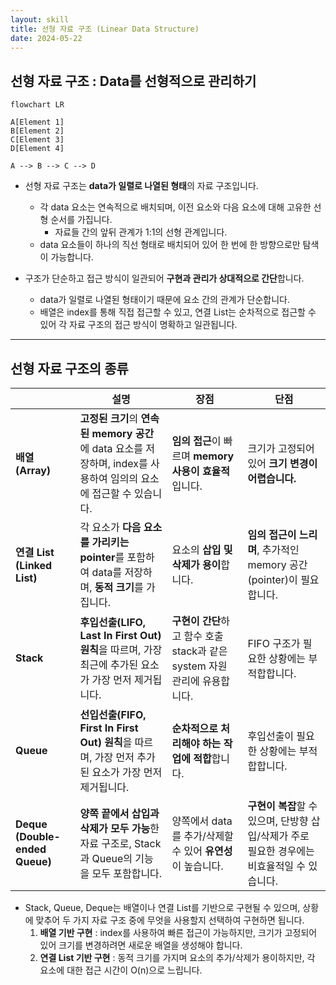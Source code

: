 ```yaml
---
layout: skill
title: 선형 자료 구조 (Linear Data Structure)
date: 2024-05-22
---
```





## 선형 자료 구조 : Data를 선형적으로 관리하기

```mermaid
flowchart LR

A[Element 1]
B[Element 2]
C[Element 3]
D[Element 4]

A --> B --> C --> D
```

- 선형 자료 구조는 **data가 일렬로 나열된 형태**의 자료 구조입니다.
    - 각 data 요소는 연속적으로 배치되며, 이전 요소와 다음 요소에 대해 고유한 선형 순서를 가집니다.
        - 자료들 간의 앞뒤 관계가 1:1의 선형 관계입니다.
    - data 요소들이 하나의 직선 형태로 배치되어 있어 한 번에 한 방향으로만 탐색이 가능합니다.

- 구조가 단순하고 접근 방식이 일관되어 **구현과 관리가 상대적으로 간단**합니다.
    - data가 일렬로 나열된 형태이기 때문에 요소 간의 관계가 단순합니다.
    - 배열은 index를 통해 직접 접근할 수 있고, 연결 List는 순차적으로 접근할 수 있어 각 자료 구조의 접근 방식이 명확하고 일관됩니다.




---




## 선형 자료 구조의 종류

|  | 설명 | 장점 | 단점 |
| --- | --- | --- | --- |
| **배열 (Array)** | **고정된 크기**의 **연속된 memory 공간**에 data 요소를 저장하며, index를 사용하여 임의의 요소에 접근할 수 있습니다. | **임의 접근**이 빠르며 **memory 사용이 효율적**입니다. | 크기가 고정되어 있어 **크기 변경이 어렵습니다.** |
| **연결 List (Linked List)** | 각 요소가 **다음 요소를 가리키는 pointer**를 포함하여 data를 저장하며, **동적 크기**를 가집니다. | 요소의 **삽입 및 삭제가 용이**합니다. | **임의 접근이 느리며**, 추가적인 memory 공간(pointer)이 필요합니다. |
| **Stack** | **후입선출(LIFO, Last In First Out) 원칙**을 따르며, 가장 최근에 추가된 요소가 가장 먼저 제거됩니다. | **구현이 간단**하고 함수 호출 stack과 같은 system 자원 관리에 유용합니다. | FIFO 구조가 필요한 상황에는 부적합합니다. |
| **Queue** | **선입선출(FIFO, First In First Out) 원칙**을 따르며, 가장 먼저 추가된 요소가 가장 먼저 제거됩니다. | **순차적으로 처리해야 하는 작업에 적합**합니다. | 후입선출이 필요한 상황에는 부적합합니다. |
| **Deque (Double-ended Queue)** | **양쪽 끝에서 삽입과 삭제가 모두 가능**한 자료 구조로, Stack과 Queue의 기능을 모두 포함합니다. | 양쪽에서 data를 추가/삭제할 수 있어 **유연성**이 높습니다. | **구현이 복잡**할 수 있으며, 단방향 삽입/삭제가 주로 필요한 경우에는 비효율적일 수 있습니다. |

- Stack, Queue, Deque는 배열이나 연결 List를 기반으로 구현될 수 있으며, 상황에 맞추어 두 가지 자료 구조 중에 무엇을 사용할지 선택하여 구현하면 됩니다.
    1. **배열 기반 구현** : index를 사용하여 빠른 접근이 가능하지만, 크기가 고정되어 있어 크기를 변경하려면 새로운 배열을 생성해야 합니다.
    2. **연결 List 기반 구현** : 동적 크기를 가지며 요소의 추가/삭제가 용이하지만, 각 요소에 대한 접근 시간이 O(n)으로 느립니다.
